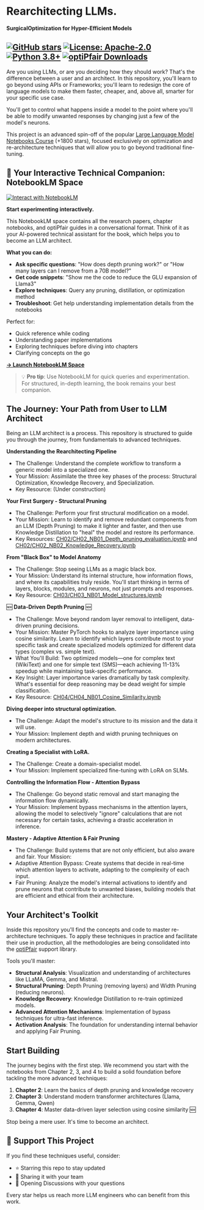 # Rearchitecting LLMs. 
**SurgicalOptimization for Hyper-Efficient Models**

[![GitHub stars](https://img.shields.io/github/stars/peremartra/Rearchitecting-LLMs?style=social)](https://github.com/peremartra/Rearchitecting-LLMs/stargazers)
[![License: Apache-2.0](https://img.shields.io/badge/License-Apache%202.0-blue.svg)](https://opensource.org/licenses/Apache-2.0)
[![Python 3.8+](https://img.shields.io/badge/python-3.8+-blue.svg)](https://www.python.org/downloads/)
[![optiPfair Downloads](https://img.shields.io/pypi/dm/optipfair?label=optiPfair%20downloads)](https://pypi.org/project/optipfair/)
---

Are you using LLMs, or are you deciding how they should work? That's the difference between a user and an architect.
In this repository, you'll learn to go beyond using APIs or Frameworks; you'll learn to redesign the core of language models to make them faster, cheaper, and, above all, smarter for your specific use case.

You'll get to control what happens inside a model to the point where you'll be able to modify unwanted responses by changing just a few of the model's neurons.

This project is an advanced spin-off of the popular [Large Language Model Notebooks Course](https://github.com/peremartra/Large-Language-Model-Notebooks-Course) (+1800 stars), focused exclusively on optimization and re-architecture techniques that will allow you to go beyond traditional fine-tuning.

## 🧠 Your Interactive Technical Companion: NotebookLM Space

[![Interact with NotebookLM](https://img.shields.io/badge/🤖_NotebookLM-Ask_Anything-FF6B35?style=for-the-badge&logo=google&logoColor=white)](https://notebooklm.google.com/notebook/a059766a-14bf-4d75-8840-b05a79be680e)

**Start experimenting interactively.**

This NotebookLM space contains all the research papers, chapter notebooks, and optiPfair guides in a conversational format. Think of it as your AI-powered technical assistant for the book, which helps you to become an LLM architect. 

**What you can do:**
- **Ask specific questions**: "How does depth pruning work?" or "How many layers can I remove from a 70B model?"
- **Get code snippets**: "Show me the code to reduce the GLU expansion of Llama3"
- **Explore techniques**: Query any pruning, distillation, or optimization method
- **Troubleshoot**: Get help understanding implementation details from the notebooks

Perfect for:
- Quick reference while coding
- Understanding paper implementations
- Exploring techniques before diving into chapters
- Clarifying concepts on the go

**[→ Launch NotebookLM Space](https://notebooklm.google.com/notebook/a059766a-14bf-4d75-8840-b05a79be680e)**

> 💡 **Pro tip**: Use NotebookLM for quick queries and experimentation. For structured, in-depth learning, the book remains your best companion.

## The Journey: Your Path from User to LLM Architect
Being an LLM architect is a process. This repository is structured to guide you through the journey, from fundamentals to advanced techniques.

**Understanding the Rearchitecting Pipeline**
* The Challenge: Understand the complete workflow to transform a generic model into a specialized one.
* Your Mission: Assimilate the three key phases of the process: Structural Optimization, Knowledge Recovery, and Specialization.
* Key Resource: (Under construction)

**Your First Surgery - Structural Pruning**
* The Challenge: Perform your first structural modification on a model.
* Your Mission: Learn to identify and remove redundant components from an LLM (Depth Pruning) to make it lighter and faster, and then use Knowledge Distillation to "heal" the model and restore its performance.
* Key Resources: [CH02/CH02_NB01_Depth_pruning_evaluation.ipynb](https://github.com/peremartra/Rearchitecting-LLMs/blob/main/CH02/CH02_NB01_Depth_pruning_evaluation.ipynb) and [CH02/CH02_NB02_Knowledge_Recovery.ipynb](https://github.com/peremartra/Rearchitecting-LLMs/blob/main/CH02/CH02_NB02_Knowledge_Recovery.ipynb)

**From "Black Box" to Model Anatomy**
* The Challenge: Stop seeing LLMs as a magic black box.
* Your Mission: Understand its internal structure, how information flows, and where its capabilities truly reside. You'll start thinking in terms of layers, blocks, modules, and neurons, not just prompts and responses.
* Key Resource: [CH03/CH03_NB01_Model_structures.ipynb](https://github.com/peremartra/Rearchitecting-LLMs/blob/main/CH03/CH03_NB01_Model_structures.ipynb)

🆕 **Data-Driven Depth Pruning** 🆕
* The Challenge: Move beyond random layer removal to intelligent, data-driven pruning decisions.
* Your Mission: Master PyTorch hooks to analyze layer importance using cosine similarity. Learn to identify which layers contribute most to your specific task and create specialized models optimized for different data types (complex vs. simple text).
* What You'll Build: Two optimized models—one for complex text (WikiText) and one for simple text (SMS)—each achieving 11-13% speedup while maintaining task-specific performance.
* Key Insight: Layer importance varies dramatically by task complexity. What's essential for deep reasoning may be dead weight for simple classification.
* Key Resource: [CH04/CH04_NB01_Cosine_Similarity.ipynb](https://github.com/peremartra/Rearchitecting-LLMs/blob/main/CH04/CH04_NB01_Cosine_Similarity.ipynb)

**Diving deeper into structural optimization.**
* The Challenge: Adapt the model's structure to its mission and the data it will use.
* Your Mission: Implement depth and width pruning techniques on modern architectures.

**Creating a Specialist with LoRA.**
* The Challenge: Create a domain-specialist model.
* Your Mission: Implement specialized fine-tuning with LoRA on SLMs.

**Controlling the Information Flow - Attention Bypass**
* The Challenge: Go beyond static removal and start managing the information flow dynamically.
* Your Mission: Implement bypass mechanisms in the attention layers, allowing the model to selectively "ignore" calculations that are not necessary for certain tasks, achieving a drastic acceleration in inference.

**Mastery - Adaptive Attention & Fair Pruning**
* The Challenge: Build systems that are not only efficient, but also aware and fair.
Your Mission:
* Adaptive Attention Bypass: Create systems that decide in real-time which attention layers to activate, adapting to the complexity of each input.
* Fair Pruning: Analyze the model's internal activations to identify and prune neurons that contribute to unwanted biases, building models that are efficient and ethical from their architecture.

## Your Architect's Toolkit
Inside this repository you'll find the concepts and code to master re-architecture techniques. To apply these techniques in practice and facilitate their use in production, all the methodologies are being consolidated into the [optiPfair](https://github.com/peremartra/optipfair) support library.

Tools you'll master:

* **Structural Analysis**: Visualization and understanding of architectures like LLaMA, Gemma, and Mistral.
* **Structural Pruning**: Depth Pruning (removing layers) and Width Pruning (reducing neurons).
* **Knowledge Recovery**: Knowledge Distillation to re-train optimized models.
* **Advanced Attention Mechanisms**: Implementation of bypass techniques for ultra-fast inference.
* **Activation Analysis**: The foundation for understanding internal behavior and applying Fair Pruning.

## Start Building
The journey begins with the first step. We recommend you start with the notebooks from Chapter 2, 3, and 4 to build a solid foundation before tackling the more advanced techniques:

1. **Chapter 2**: Learn the basics of depth pruning and knowledge recovery
2. **Chapter 3**: Understand modern transformer architectures (Llama, Gemma, Qwen)
3. **Chapter 4**: Master data-driven layer selection using cosine similarity 🆕

Stop being a mere user. It's time to become an architect.

## 🌟 Support This Project

If you find these techniques useful, consider:
- ⭐ Starring this repo to stay updated
- 🔄 Sharing it with your team
- 💬 Opening Discussions with your questions

Every star helps us reach more LLM engineers who can benefit from this work.
